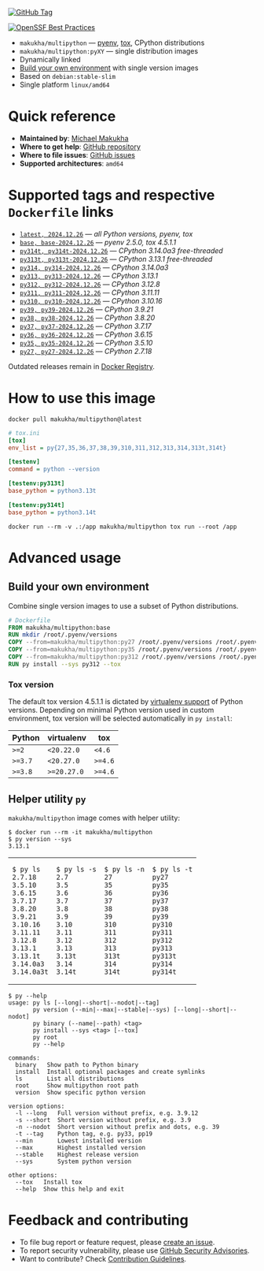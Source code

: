 [![GitHub Tag](https://img.shields.io/github/v/tag/makukha/multipython?label=GitHub%20Tag)](https://github.com/makukha/multipython)

[![OpenSSF Best Practices](https://www.bestpractices.dev/projects/9755/badge)](https://www.bestpractices.dev/projects/9755)


* `makukha/multipython` — [pyenv](https://github.com/pyenv/pyenv), [tox](https://tox.wiki), CPython distributions
* `makukha/multipython:pyXY` — single distribution images
* Dynamically linked
* [Build your own environment](#build-your-own-environment) with single version images
* Based on `debian:stable-slim`
* Single platform `linux/amd64`


# Quick reference

* **Maintained by**: [Michael Makukha](https://github.com/makukha)
* **Where to get help**: [GitHub repository](https://github.com/makukha/multipython)
* **Where to file issues**: [GitHub issues](https://github.com/makukha/multipython/issues)
* **Supported architectures**: `amd64`


# Supported tags and respective `Dockerfile` links

* [`latest, 2024.12.26`](https://github.com/makukha/multipython/blob/v2024.12.26/Dockerfile) — *all Python versions, pyenv, tox*
* [`base, base-2024.12.26`](https://github.com/makukha/multipython/blob/v2024.12.26/Dockerfile) — *pyenv 2.5.0, tox 4.5.1.1*
* [`py314t, py314t-2024.12.26`](https://github.com/makukha/multipython/blob/v2024.12.26/Dockerfile) — *CPython 3.14.0a3 free-threaded*
* [`py313t, py313t-2024.12.26`](https://github.com/makukha/multipython/blob/v2024.12.26/Dockerfile) — *CPython 3.13.1 free-threaded*
* [`py314, py314-2024.12.26`](https://github.com/makukha/multipython/blob/v2024.12.26/Dockerfile) — *CPython 3.14.0a3*
* [`py313, py313-2024.12.26`](https://github.com/makukha/multipython/blob/v2024.12.26/Dockerfile) — *CPython 3.13.1*
* [`py312, py312-2024.12.26`](https://github.com/makukha/multipython/blob/v2024.12.26/Dockerfile) — *CPython 3.12.8*
* [`py311, py311-2024.12.26`](https://github.com/makukha/multipython/blob/v2024.12.26/Dockerfile) — *CPython 3.11.11*
* [`py310, py310-2024.12.26`](https://github.com/makukha/multipython/blob/v2024.12.26/Dockerfile) — *CPython 3.10.16*
* [`py39, py39-2024.12.26`](https://github.com/makukha/multipython/blob/v2024.12.26/Dockerfile) — *CPython 3.9.21*
* [`py38, py38-2024.12.26`](https://github.com/makukha/multipython/blob/v2024.12.26/Dockerfile) — *CPython 3.8.20*
* [`py37, py37-2024.12.26`](https://github.com/makukha/multipython/blob/v2024.12.26/Dockerfile) — *CPython 3.7.17*
* [`py36, py36-2024.12.26`](https://github.com/makukha/multipython/blob/v2024.12.26/Dockerfile) — *CPython 3.6.15*
* [`py35, py35-2024.12.26`](https://github.com/makukha/multipython/blob/v2024.12.26/Dockerfile) — *CPython 3.5.10*
* [`py27, py27-2024.12.26`](https://github.co-m/makukha/multipython/blob/v2024.12.26/Dockerfile) — *CPython 2.7.18*

Outdated releases remain in [Docker Registry](https://hub.docker.com/r/makukha/multipython/tags).


# How to use this image

```shell
docker pull makukha/multipython@latest
```

```ini
# tox.ini
[tox]
env_list = py{27,35,36,37,38,39,310,311,312,313,314,313t,314t}

[testenv]
command = python --version

[testenv:py313t]
base_python = python3.13t

[testenv:py314t]
base_python = python3.14t
```

```shell
docker run --rm -v .:/app makukha/multipython tox run --root /app
```


# Advanced usage

## Build your own environment

Combine single version images to use a subset of Python distributions.

```Dockerfile
# Dockerfile
FROM makukha/multipython:base
RUN mkdir /root/.pyenv/versions
COPY --from=makukha/multipython:py27 /root/.pyenv/versions /root/.pyenv/versions/
COPY --from=makukha/multipython:py35 /root/.pyenv/versions /root/.pyenv/versions/
COPY --from=makukha/multipython:py312 /root/.pyenv/versions /root/.pyenv/versions/
RUN py install --sys py312 --tox
```
### Tox version

The default tox version 4.5.1.1 is dictated by [virtualenv support](https://virtualenv.pypa.io/en/latest/changelog.html) of Python versions. Depending on minimal Python version used in custom environment, tox version will be selected automatically in `py install`:

| Python  | virtualenv  | tox     |
|---------|-------------|---------|
| `>=2 `  | `<20.22.0`  | `<4.6`  |
| `>=3.7` | `<20.27.0`  | `>=4.6` |
| `>=3.8` | `>=20.27.0` | `>=4.6` |


## Helper utility `py`

`makukha/multipython` image comes with helper utility:

```shell
$ docker run --rm -it makukha/multipython
$ py version --sys
3.13.1
```

<table>
<tr>
<td>

```shell
$ py ls
2.7.18
3.5.10
3.6.15
3.7.17
3.8.20
3.9.21
3.10.16
3.11.11
3.12.8
3.13.1
3.13.1t
3.14.0a3
3.14.0a3t
```
</td>
<td>

```shell
$ py ls -s
2.7
3.5
3.6
3.7
3.8
3.9
3.10
3.11
3.12
3.13
3.13t
3.14
3.14t
```
</td>
<td>

```shell
$ py ls -n
27
35
36
37
38
39
310
311
312
313
313t
314
314t
```
</td>
<td>

```shell
$ py ls -t
py27
py35
py36
py37
py38
py39
py310
py311
py312
py313
py313t
py314
py314t
```
</td>
</tr>
</table>

```shell
$ py --help
usage: py ls [--long|--short|--nodot|--tag]
       py version (--min|--max|--stable|--sys) [--long|--short|--nodot]
       py binary (--name|--path) <tag>
       py install --sys <tag> [--tox]
       py root
       py --help

commands:
  binary   Show path to Python binary
  install  Install optional packages and create symlinks
  ls       List all distributions
  root     Show multipython root path
  version  Show specific python version

version options:
  -l --long   Full version without prefix, e.g. 3.9.12
  -s --short  Short version without prefix, e.g. 3.9
  -n --nodot  Short version without prefix and dots, e.g. 39
  -t --tag    Python tag, e.g. py33, pp19
  --min       Lowest installed version
  --max       Highest installed version
  --stable    Highest release version
  --sys       System python version

other options:
  --tox   Install tox
  --help  Show this help and exit
```


# Feedback and contributing

* To file bug report or feature request, please [create an issue](https://github.com/makukha/multipython/issues).
* To report security vulnerability, please use [GitHub Security Advisories](https://github.com/makukha/multipython/security/advisories).
* Want to contribute? Check [Contribution Guidelines](https://github.com/makukha/multipython/blob/main/.github/CONTRIBUTING.md).

